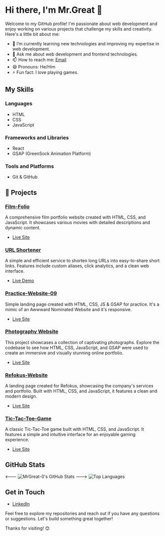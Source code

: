 # Hi there, I'm Mr.Great 👋

Welcome to my GitHub profile! I'm passionate about web development and enjoy working on various projects that challenge my skills and creativity. Here's a little bit about me:

- 🌱 I’m currently learning new technologies and improving my expertise in web development.
- 💬 Ask me about web development and frontend technologies.
- 📫 How to reach me: [Email](mailto:akashxwork@gmail.com)
- 😄 Pronouns: He/Him
- ⚡ Fun fact: I love playing games.

## My Skills

### Languages
- HTML
- CSS
- JavaScript

### Frameworks and Libraries
- React
- GSAP (GreenSock Animation Platform)

### Tools and Platforms
- Git & GitHub

## 🚀 Projects

### [Film-Folio](https://github.com/MrGreat-0/Film-Folio)
A comprehensive film portfolio website created with HTML, CSS, and JavaScript. It showcases various movies with detailed descriptions and dynamic content.
- [Live Site](https://film-folio-pi.vercel.app/)

### [URL Shortener](https://github.com/MrGreat-0/URL-Shortner)
A simple and efficient service to shorten long URLs into easy-to-share short links. Features include custom aliases, click analytics, and a clean web interface.
- [Live Demo](https://urlshortner-jet.vercel.app/)

### [Practice-Website-09](https://github.com/MrGreat-0/Practice-Website-09/)
Simple landing page created with HTML, CSS, JS & GSAP for practice. It's a mimic of an Awwward Nominated Website and it's responsive.
- [Live Site](https://mrgreat-0.github.io/Practice-Website-09/)

### [Photography Website](https://github.com/MrGreat-0/Photography-Website/)
This project showcases a collection of captivating photographs. Explore the codebase to see how HTML, CSS, JavaScript, and GSAP were used to create an immersive and visually stunning online portfolio.
- [Live Site](https://www.perfectmomentsphotography.in/)

### [Refokus-Website](https://github.com/MrGreat-0/Refokus-Website)
A landing page created for Refokus, showcasing the company's services and portfolio. Built with HTML, CSS, and JavaScript, it features a clean and modern design.
- [Live Site](https://refokus-website-iota.vercel.app/)

### [Tic-Tac-Toe-Game](https://github.com/MrGreat-0/Tic-Tac-Toe-Game)
A classic Tic-Tac-Toe game built with HTML, CSS, and JavaScript. It features a simple and intuitive interface for an enjoyable gaming experience.
- [Live Site](https://mrgreat-0.github.io/Tic-Tac-Toe-Game/)

## GitHub Stats
<---
![MrGreat-0's GitHub Stats](https://github-readme-stats.vercel.app/api?username=MrGreat-0&show_icons=true&theme=radical)
--->
![Top Languages](https://github-readme-stats.vercel.app/api/top-langs/?username=MrGreat-0&layout=compact&theme=radical)

## Get in Touch

- [LinkedIn](https://in.linkedin.com/in/akash-pundir-31309b234?trk=people-guest_people_search-card)

Feel free to explore my repositories and reach out if you have any questions or suggestions. Let's build something great together!

Thanks for visiting! 😊

<!---
MrGreat-0/MrGreat-0 is a ✨ special ✨ repository because its `README.md` (this file) appears on your GitHub profile.
You can click the Preview link to take a look at your changes.
--->
